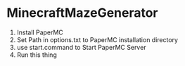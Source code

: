 # MinecraftMazeGenerator
1) Install PaperMC
2) Set Path in options.txt to PaperMC installation directory
3) use start.command to Start PaperMC Server
4) Run this thing